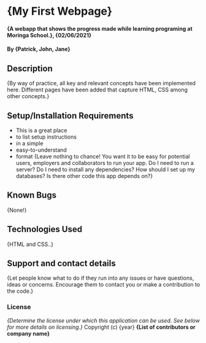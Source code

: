 # {My First Webpage}
#### {A webapp that shows the progress made while learning programing at Moringa School.}, {02/06/2021}
#### By **{Patrick, John, Jane}**
## Description
{By way of practice, all key and relevant concepts have been implemented here. Different pages have been added that capture HTML, CSS among other concepts.}
## Setup/Installation Requirements
* This is a great place
* to list setup instructions
* in a simple
* easy-to-understand
* format
{Leave nothing to chance! You want it to be easy for potential users, employers and collaborators to run your app. Do I need to run a server? Do I need to install any dependencies? How should I set up my databases? Is there other code this app depends on?}
## Known Bugs
{None!}
## Technologies Used
{HTML and CSS..}
## Support and contact details
{Let people know what to do if they run into any issues or have questions, ideas or concerns.  Encourage them to contact you or make a contribution to the code.}
### License
*{Determine the license under which this application can be used.  See below for more details on licensing.}*
Copyright (c) {year} **{List of contributors or company name}**